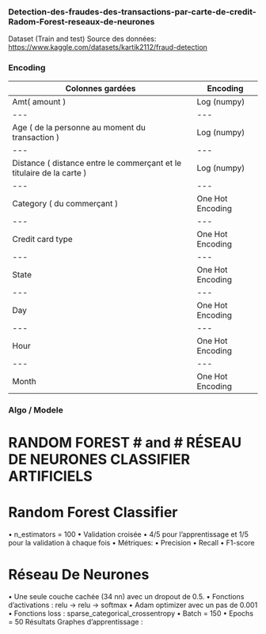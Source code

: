 ### Detection-des-fraudes-des-transactions-par-carte-de-credit-Radom-Forest-reseaux-de-neurones ###
Dataset (Train and test)
Source des données: https://www.kaggle.com/datasets/kartik2112/fraud-detection

### Encoding ###

Colonnes gardées   | Encoding |
 --- | --- | 
Amt( amount ) | Log (numpy) |
--- | --- | 
Age ( de la personne au moment du transaction ) |  Log (numpy) |
--- | --- | 
Distance ( distance entre le commerçant et le titulaire de la carte ) |  Log (numpy) |
--- | --- | 
Category ( du commerçant ) |  One Hot Encoding |
--- | --- | 
Credit card type|  One Hot Encoding |
--- | --- | 
State | One Hot Encoding |
--- | --- | 
Day | One Hot Encoding |
 --- | --- | 
Hour | One Hot Encoding |
 --- | --- | 
Month | One Hot Encoding |

### Algo / Modele ###

# RANDOM FOREST # and # RÉSEAU DE NEURONES CLASSIFIER ARTIFICIELS # 

# Random Forest Classifier #
• n_estimators = 100
• Validation croisée
• 4/5 pour l’apprentissage et 1/5 pour la validation à chaque fois
• Métriques: • Precision
• Recall
• F1-score

# Réseau De Neurones #
• Une seule couche cachée (34 nn) avec un dropout de 0.5.
• Fonctions d’activations : relu -> relu -> softmax
• Adam optimizer avec un pas de 0.001
• Fonctions loss :
sparse_categorical_crossentropy
• Batch = 150
• Epochs = 50
Résultats Graphes d’apprentissage :
